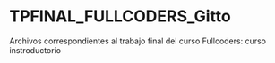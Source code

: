 # TPFINAL_FULLCODERS_Gitto
Archivos correspondientes al trabajo final del curso Fullcoders: curso instroductorio
